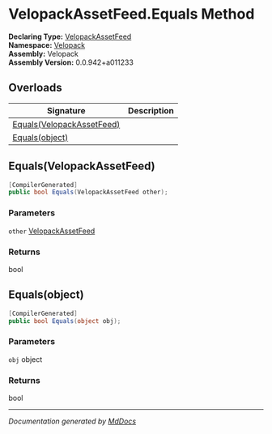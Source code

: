 ﻿<!--  
  <auto-generated>   
    The contents of this file were generated by a tool.  
    Changes to this file may be list if the file is regenerated  
  </auto-generated>   
-->

# VelopackAssetFeed.Equals Method

**Declaring Type:** [VelopackAssetFeed](../index.md)  
**Namespace:** [Velopack](../../index.md)  
**Assembly:** Velopack  
**Assembly Version:** 0.0.942+a011233

## Overloads

| Signature                                             | Description |
| ----------------------------------------------------- | ----------- |
| [Equals(VelopackAssetFeed)](#equalsvelopackassetfeed) |             |
| [Equals(object)](#equalsobject)                       |             |

## Equals(VelopackAssetFeed)

```csharp
[CompilerGenerated]
public bool Equals(VelopackAssetFeed other);
```

### Parameters

`other`  [VelopackAssetFeed](../index.md)

### Returns

bool

## Equals(object)

```csharp
[CompilerGenerated]
public bool Equals(object obj);
```

### Parameters

`obj`  object

### Returns

bool

___

*Documentation generated by [MdDocs](https://github.com/ap0llo/mddocs)*

